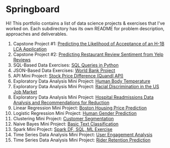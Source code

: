 # Springboard

Hi! This portfolio contains a list of data science projects & exercises that I've worked on.
Each subdirectory has its own README for problem description, approaches and deliverables.

1. Capstone Project #1: [Predicting the Likelihood of Acceptance of an H-1B LCA Application](https://github.com/sopaturi/Springboard/tree/master/Capstone%20Project%20%231:%20Predicting%20H-1B%20LCA%20Application%20Outcomes)
2. Capstone Project #2: [Predicting Restaurant Review Sentiment from Yelp Reviews](https://github.com/sopaturi/Springboard/blob/master/Capstone%20Project%20%232:%20Predicting%20Yelp%20Ratings/Capstone%20%232%20Final%20(Yelp%20Reviews).pdf)
3. SQL-Based Data Exercises: [SQL Queries in Python](https://github.com/sopaturi/Springboard/tree/master/SQL)
4. JSON-Based Data Exercises: [World Bank Project](https://github.com/sopaturi/Springboard/tree/master/JSON%20Based%20Data%20Exercise)
5. API Mini Project: [Stock Price Difference (Quandl API)](https://github.com/sopaturi/Springboard/tree/master/API%20Mini-Project)
6. Exploratory Data Analysis Mini Project: [Human Body Temperature](https://github.com/sopaturi/Springboard/tree/master/Statistics%20Projects/Human%20Body%20Temperature)
7. Exploratory Data Analysis Mini Project: [Racial Discrimination in the US Job Market](https://github.com/sopaturi/Springboard/tree/master/Statistics%20Projects/US%20Job%20Market%20Discrimination)
8. Exploratory Data Analysis Mini Project: [Hospital Readmissions Data Analysis and Recommendations for Reduction](https://github.com/sopaturi/Springboard/tree/master/Statistics%20Projects/Hospital%20Readmission%20Rates)
9. Linear Regression Mini Project: [Boston Housing Price Prediction](https://github.com/sopaturi/Springboard/tree/master/Machine%20Learning%20Projects/Boston%20Housing%20Price%20Prediction)
10. Logistic Regression Mini Project: [Human Gender Prediction](https://github.com/sopaturi/Springboard/tree/master/Machine%20Learning%20Projects/Human%20Gender%20Prediction%20with%20Heights%20and%20Weights)
11. Clustering Mini Project: [Customer Segmentation](https://github.com/sopaturi/Springboard/tree/master/Machine%20Learning%20Projects/Customer%20Segmentation)
12. Naive Bayes Mini Project: [Basic Text Classification](https://github.com/sopaturi/Springboard/tree/master/Machine%20Learning%20Projects/Basic%20Text%20Classification)
13. Spark Mini Project: [Spark DF, SQL, ML Exercise](https://github.com/sopaturi/Springboard/tree/master/Spark)
14. Time Series Data Analysis Mini Project: [User Engagement Analysis](https://github.com/sopaturi/Springboard/tree/master/Time%20Series%20Data%20Analysis%20Mini%20Projects/User%20Engagement%20Data%20Analysis)
15. Time Series Data Analysis Mini Project: [Rider Retention Prediction](https://github.com/sopaturi/Springboard/tree/master/Time%20Series%20Data%20Analysis%20Mini%20Projects/Rider%20Retention%20Prediction)

